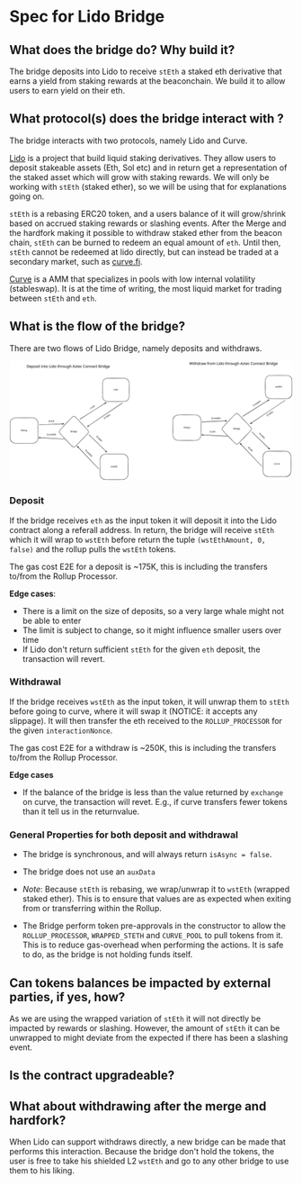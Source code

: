 # Spec for Lido Bridge

## What does the bridge do? Why build it?

The bridge deposits into Lido to receive `stEth` a staked eth derivative that earns a yield from staking rewards at the beaconchain. We build it to allow users to earn yield on their eth.

## What protocol(s) does the bridge interact with ?

The bridge interacts with two protocols, namely Lido and Curve.

[Lido](https://lido.fi/) is a project that build liquid staking derivatives. They allow users to deposit stakeable assets (Eth, Sol etc) and in return get a representation of the staked asset which will grow with staking rewards. We will only be working with `stEth` (staked ether), so we will be using that for explanations going on.

`stEth` is a rebasing ERC20 token, and a users balance of it will grow/shrink based on accrued staking rewards or slashing events. After the Merge and the hardfork making it possible to withdraw staked ether from the beacon chain, `stEth` can be burned to redeem an equal amount of `eth`. Until then, `stEth` cannot be redeemed at lido directly, but can instead be traded at a secondary market, such as [curve.fi](https://curve.fi/steth).

[Curve](https://curve.fi/) is a AMM that specializes in pools with low internal volatility (stableswap). It is at the time of writing, the most liquid market for trading between `stEth` and `eth`.

## What is the flow of the bridge?

There are two flows of Lido Bridge, namely deposits and withdraws.

![Lido flows](LidoBridge.svg)

### Deposit

If the bridge receives `eth` as the input token it will deposit it into the Lido contract along a referall address. In return, the bridge will receive `stEth` which it will wrap to `wstEth` before return the tuple `(wstEthAmount, 0, false)` and the rollup pulls the `wstEth` tokens.

The gas cost E2E for a deposit is ~175K, this is including the transfers to/from the Rollup Processor.

**Edge cases**:

- There is a limit on the size of deposits, so a very large whale might not be able to enter
- The limit is subject to change, so it might influence smaller users over time
- If Lido don't return sufficient `stEth` for the given `eth` deposit, the transaction will revert.

### Withdrawal

If the bridge receives `wstEth` as the input token, it will unwrap them to `stEth` before going to curve, where it will swap it (NOTICE: it accepts any slippage). It will then transfer the eth received to the `ROLLUP_PROCESSOR` for the given `interactionNonce`.

The gas cost E2E for a withdraw is ~250K, this is including the transfers to/from the Rollup Processor.

**Edge cases**

- If the balance of the bridge is less than the value returned by `exchange` on curve, the transaction will revet. E.g., if curve transfers fewer tokens than it tell us in the returnvalue.

### General Properties for both deposit and withdrawal

- The bridge is synchronous, and will always return `isAsync = false`.

- The bridge does not use an `auxData`

- _Note_: Because `stEth` is rebasing, we wrap/unwrap it to `wstEth` (wrapped staked ether). This is to ensure that values are as expected when exiting from or transferring within the Rollup.

- The Bridge perform token pre-approvals in the constructor to allow the `ROLLUP_PROCESSOR`, `WRAPPED_STETH` and `CURVE_POOL` to pull tokens from it. This is to reduce gas-overhead when performing the actions. It is safe to do, as the bridge is not holding funds itself.

## Can tokens balances be impacted by external parties, if yes, how?

As we are using the wrapped variation of `stEth` it will not directly be impacted by rewards or slashing. However, the amount of `stEth` it can be unwrapped to might deviate from the expected if there has been a slashing event.

## Is the contract upgradeable?

## What about withdrawing after the merge and hardfork?

When Lido can support withdraws directly, a new bridge can be made that performs this interaction. Because the bridge don't hold the tokens, the user is free to take his shielded L2 `wstEth` and go to any other bridge to use them to his liking.
